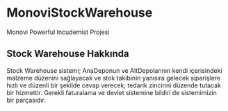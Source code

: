 # MonoviStockWarehouse
Monovi Powerful Incudemist Projesi
## Stock Warehouse Hakkında
Stock Warehouse sistemi; AnaDeponun ve AltDepolarının kendi içerisindeki malzeme düzenini sağlayacak ve stok takibinin yanısıra gelecek siparişlere hızlı ve düzenli bir şekilde cevap verecek; tedarik zincirini düzende tutacak bir hizmettir. Gerekli faturalama ve devlet sistemine bildiri de sistemimizin bir parçasıdır.
